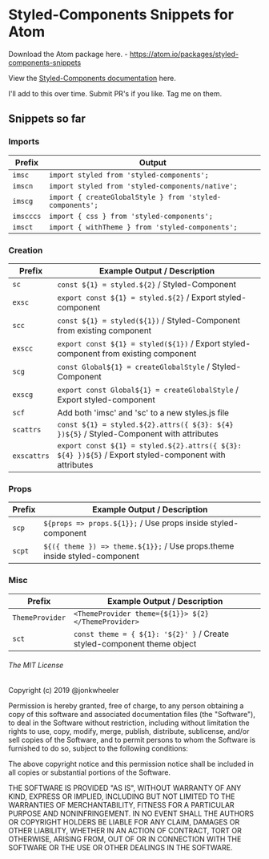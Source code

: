 # Styled-Components Snippets for Atom

Download the Atom package here. - https://atom.io/packages/styled-components-snippets

View the [Styled-Components documentation](https://www.styled-components.com/docs) here.

I'll add to this over time. Submit PR's if you like. Tag me on them.

## Snippets so far

### Imports

| Prefix    | Output                                                   |
| --------- | -------------------------------------------------------- |
| `imsc`    | `import styled from 'styled-components';`                |
| `imscn`   | `import styled from 'styled-components/native';`         |
| `imscg`   | `import { createGlobalStyle } from 'styled-components';` |
| `imscccs` | `import { css } from 'styled-components';`               |
| `imsct`   | `import { withTheme } from 'styled-components';`         |

### Creation

| Prefix      | Example Output / Description                                                                                |
| ----------- | ----------------------------------------------------------------------------------------------------------- |
| `sc`        | `const ${1} = styled.${2}` / Styled-Component                                                         |
| `exsc`      | `export const ${1} = styled.${2}` / Export styled-component                                           |
| `scc`       | `const ${1} = styled(${1})` / Styled-Component from existing component                                |
| `exscc`     | `export const ${1} = styled(${1})` / Export styled-component from existing component                  |
| `scg`       | `const Global${1} = createGlobalStyle` / Styled-Component                                                   |
| `exscg`     | `export const Global${1} = createGlobalStyle` / Export styled-component                                     |
| `scf`       | Add both 'imsc' and 'sc' to a new styles.js file                                                            |
| `scattrs`   | `const ${1} = styled.${2}.attrs({ ${3}: ${4} })${5}` / Styled-Component with attributes               |
| `exscattrs` | `export const ${1} = styled.${2}.attrs({ ${3}: ${4} })${5}` / Export styled-component with attributes |

### Props

| Prefix | Example Output / Description                                              |
| ------ | ------------------------------------------------------------------------- |
| `scp`  | `${props => props.${1}};` / Use props inside styled-component             |
| `scpt` | `${({ theme }) => theme.${1}};` / Use props.theme inside styled-component |

### Misc

| Prefix          | Example Output / Description                                            |
| --------------- | ----------------------------------------------------------------------- |
| `ThemeProvider` | `<ThemeProvider theme={${1}}> ${2} </ThemeProvider>`                    |
| `sct`           | `const theme = { ${1}: '${2}' }` / Create styled-component theme object |

###### The MIT License

Copyright (c) 2019 @jonkwheeler

Permission is hereby granted, free of charge, to any person obtaining a copy of this software and associated documentation files (the "Software"), to deal in the Software without restriction, including without limitation the rights to use, copy, modify, merge, publish, distribute, sublicense, and/or sell copies of the Software, and to permit persons to whom the Software is furnished to do so, subject to the following conditions:

The above copyright notice and this permission notice shall be included in all copies or substantial portions of the Software.

THE SOFTWARE IS PROVIDED "AS IS", WITHOUT WARRANTY OF ANY KIND, EXPRESS OR IMPLIED, INCLUDING BUT NOT LIMITED TO THE WARRANTIES OF MERCHANTABILITY, FITNESS FOR A PARTICULAR PURPOSE AND NONINFRINGEMENT. IN NO EVENT SHALL THE AUTHORS OR COPYRIGHT HOLDERS BE LIABLE FOR ANY CLAIM, DAMAGES OR OTHER LIABILITY, WHETHER IN AN ACTION OF CONTRACT, TORT OR OTHERWISE, ARISING FROM, OUT OF OR IN CONNECTION WITH THE SOFTWARE OR THE USE OR OTHER DEALINGS IN THE SOFTWARE.
